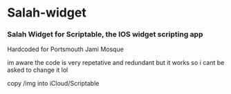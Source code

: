 # Salah-widget

### Salah Widget for Scriptable, the IOS widget scripting app

Hardcoded for Portsmouth Jami Mosque

im aware the code is very repetative and redundant but it works so i cant be asked to change it lol

copy /img into iCloud/Scriptable
